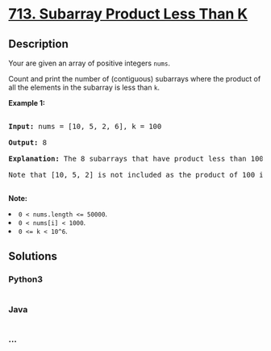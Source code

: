 # [713. Subarray Product Less Than K](https://leetcode.com/problems/subarray-product-less-than-k)



## Description

<p>Your are given an array of positive integers <code>nums</code>.</p>

<p>Count and print the number of (contiguous) subarrays where the product of all the elements in the subarray is less than <code>k</code>.</p>



<p><b>Example 1:</b><br />

<pre>

<b>Input:</b> nums = [10, 5, 2, 6], k = 100

<b>Output:</b> 8

<b>Explanation:</b> The 8 subarrays that have product less than 100 are: [10], [5], [2], [6], [10, 5], [5, 2], [2, 6], [5, 2, 6].

Note that [10, 5, 2] is not included as the product of 100 is not strictly less than k.

</pre>

</p>



<p><b>Note:</b>

<li><code>0 < nums.length <= 50000</code>.</li>

<li><code>0 < nums[i] < 1000</code>.</li>

<li><code>0 <= k < 10^6</code>.</li>

</p>

## Solutions

<!-- tabs:start -->

### **Python3**

```python

```

### **Java**

```java

```

### **...**

```

```

<!-- tabs:end -->

